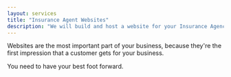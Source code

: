 ```yaml
---
layout: services
title: "Insurance Agent Websites"
description: "We will build and host a website for your Insurance Agency!"
---
```


Websites are the most important part of your business, because they're the first impression that a customer gets for your business.

You need to have your best foot forward.
